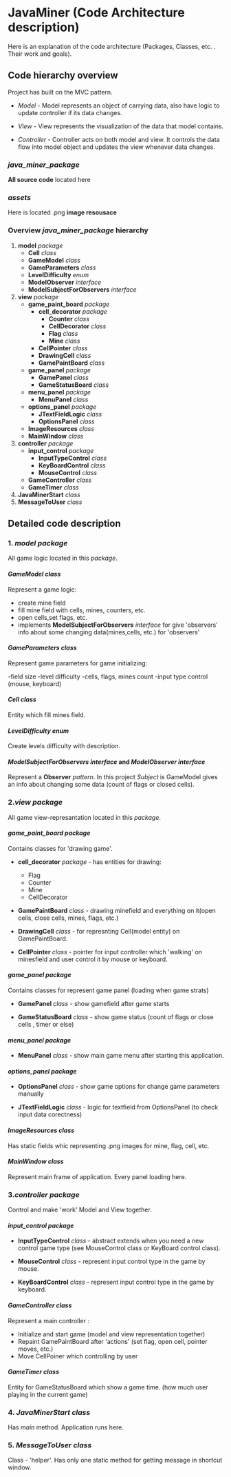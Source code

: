 # JavaMiner (Code Architecture description)
Here is an explanation of the code architecture (Packages, Classes, etc. . Their work and goals).

## Code hierarchy overview
Project has built on the MVC pattern.
- *Model* - Model represents an object of carrying data, also have logic to update controller if its data changes.

- *View* - View represents the visualization of the data that model contains.

- *Controller* - Controller acts on both model and view. It controls the data flow into model object and updates the view whenever data changes. 

### *java_miner_package* 
**All source code** located here 

### *assets*
Here is located .png **image resousace**

### Overview *java_miner_package* hierarchy 
1. **model** *package*
   - **Cell** *class*
   - **GameModel** *class*
   - **GameParameters** *class*
   - **LevelDifficulty** *enum*
   - **ModelObserver** *interface*
   - **ModelSubjectForObservers** *interface*
2. **view** *package*  
   - **game_paint_board** *package*
     - **cell_decorator** *package*
       - **Counter** *class*
       - **CellDecorator** *class*
       - **Flag** *class*
       - **Mine** *class*
     - **CellPointer** *class*
     - **DrawingCell** *class*
     - **GamePaintBoard** *class*
   - **game_panel** *package*
     - **GamePanel** *class*
     - **GameStatusBoard** *class*
   - **menu_panel** *package*
     - **MenuPanel** *class*
   - **options_panel** *package*
     - **JTextFieldLogic** *class*
     - **OptionsPanel** *class*
   - **ImageResources** *class*
   - **MainWindow** *class*
3. **controller** *package*  
   - **input_control** *package*
     - **InputTypeControl** *class*
     - **KeyBoardControl** *class*
     - **MouseControl** *class*
   - **GameController** *class*
   - **GameTimer** *class*
4. **JavaMinerStart** *class*
5. **MessageToUser** *class*

## Detailed code description


### 1. *model package*
All game logic located in this *package*.

#### *GameModel* *class* 
Represent a game logic:

- create mine field
- fill mine field with cells, mines, counters, etc.
- open cells,set flags, etc.
- implements **ModelSubjectForObservers** *interface* for give 'observers' info about some changing data(mines,cells, etc.) for 'observers'

#### *GameParameters* *class*
Represent game parameters for game initializing:

-field size
-level difficulty
-cells, flags, mines count
-input type control (mouse, keyboard)

#### *Cell* *class*
Entity which fill mines field.

#### *LevelDifficulty* *enum*
Create levels difficulty with description.

#### *ModelSubjectForObservers* *interface* and *ModelObserver* *interface*
Represent a **Observer** *pattern*.
In this project *Subject* is GameModel gives an info about changing some data (count of flags or closed cells).


### 2.*view* *package*
All game view-represantation located in this *package*. 

#### *game_paint_board package*
Contains classes for 'drawing game'.

- **cell_decorator** *package* - has entities for drawing:
  - Flag
  - Counter
  - Mine
  - CellDecorator

- **GamePaintBoard** *class* - drawing minefield and everything on it(open cells, close cells, mines, flags, etc.)

- **DrawingCell** *class* - for represnting Cell(model entity) on GamePaintBoard.

- **CellPointer** *class* - pointer for input controller which 'walking' on minesfield and user control it by mouse or keyboard.

#### *game_panel package*
Contains classes for represent game panel (loading when game strats)

- **GamePanel** *class* - show gamefield after game starts

- **GameStatusBoard** *class* - show game status (count of flags or close cells , timer or else)


#### *menu_panel package*

- **MenuPanel** *class* - show main game menu after starting this application.

#### *options_panel package*

- **OptionsPanel** *class* - show game options for change game parameters manually

- **JTextFieldLogic** *class* - logic for textfield from OptionsPanel (to check input data corectness)

#### *ImageResources class*

Has static fields whic representing .png images for mine, flag, cell, etc.

#### *MainWindow class*

Represent main frame of application. Every panel loading here.


### 3.*controller* *package*
Control and make 'work' Model and View together. 

#### *input_control package*

- **InputTypeControl** *class* - abstract extends when you need a new control game type (see MouseControl class or KeyBoard control class).

- **MouseControl** *class* - represent input control type in the game by mouse.

- **KeyBoardControl** *class* - represent input control type in the game by keyboard.

#### *GameController class*

Represent a main controller : 
- Initialize and start game (model and view representation together)
- Repaint GamePaintBoard after 'actions' (set flag, open cell, pointer moves, etc.)
- Move CellPoiner which controlling by user

#### *GameTimer class*

Entity for GameStatusBoard which show a game time. (how much user playing in the current game) 


### 4. *JavaMinerStart* *class*
Has *main* method. Application runs here.


### 5. *MessageToUser* *class*
 Class - 'helper'. Has only one static method for getting message in shortcut window. 
